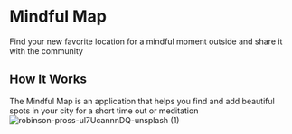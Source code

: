 # Mindful Map

Find your new favorite location for a mindful moment outside and share it with the community

## How It Works

The Mindful Map is an application that helps you find and add beautiful spots in your city for a short time out or meditation
![robinson-pross-ul7UcannnDQ-unsplash (1)](https://github.com/benkutdev/mindfulmap/assets/125696202/67e85c19-b42e-418f-884f-f2b09428ded8)
